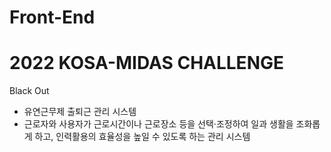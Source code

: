 # Front-End

# 2022 KOSA-MIDAS CHALLENGE

Black Out
- 유연근무제 출퇴근 관리 시스템
- 근로자와 사용자가 근로시간이나 근로장소 등을 선택·조정하여 일과 생활을 조화롭게 하고, 인력활용의 효율성을 높일 수 있도록 하는 관리 시스템